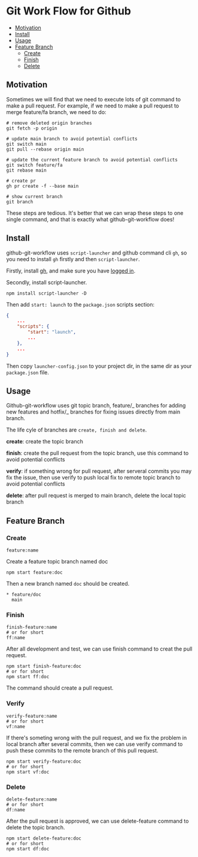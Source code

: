 # Git Work Flow for Github

- [Motivation](#motivation)
- [Install](#install)
- [Usage](#usage)
- [Feature Branch](#feature-branch)
  - [Create](#create)
  - [Finish](#finish)
  - [Delete](#delete)

## Motivation

Sometimes we will find that we need to execute lots of git command to make a pull request. For example, if we need to make a pull request to merge feature/fa branch, we need to do:

```shell
# remove deleted origin branches
git fetch -p origin

# update main branch to avoid potential conflicts
git switch main
git pull --rebase origin main

# update the current feature branch to avoid potential conflicts
git switch feature/fa
git rebase main

# create pr
gh pr create -f --base main

# show current branch
git branch
```

These steps are tedious. It's better that we can wrap these steps to one single command, and that is exactly what github-git-workflow does!

## Install

github-git-workflow uses `script-launcher` and github command cli `gh`, so you need to install `gh` firstly and then `script-launcher`.

Firstly, install [gh](https://github.com/cli/cli), and make sure you have [logged in](https://cli.github.com/manual/).

Secondly, install script-launcher.

```shell
npm install script-launcher -D
```

Then add `start: launch` to the `package.json` scripts section:

```json
{
    ...
    "scripts": {
        "start": "launch",
        ...
    },
    ...
}
```

Then copy `launcher-config.json` to your project dir, in the same dir as your `package.json` file.

## Usage

Github-git-workflow uses git topic branch, feature/_ branches for adding new features and hotfix/_ branches for fixing issues directly from main branch.

The life cyle of branches are `create, finish and delete`.

**create**: create the topic branch

**finish**: create the pull request from the topic branch, use this command to avoid potential conflicts

**verify**: if something wrong for pull request, after serveral commits you may fix the issue, then use verify to push local fix to remote topic branch to avoid potential conflicts

**delete**: after pull request is merged to main branch, delete the local topic branch

## Feature Branch

### Create

```shell
feature:name
```

Create a feature topic branch named doc

```shell
npm start feature:doc
```

Then a new branch named `doc` should be created.

```shell
* feature/doc
  main
```

### Finish

```shell
finish-feature:name
# or for short
ff:name
```

After all development and test, we can use finish command to creat the pull request.

```shell
npm start finish-feature:doc
# or for short
npm start ff:doc
```

The command should create a pull request.

### Verify

```shell
verify-feature:name
# or for short
vf:name
```

If there's someting wrong with the pull request, and we fix the problem in local branch after several commits, then we can use verify command to push these commits to the remote branch of this pull request.

```shell
npm start verify-feature:doc
# or for short
npm start vf:doc
```

### Delete

```shell
delete-feature:name
# or for short
df:name
```

After the pull request is approved, we can use delete-feature command to delete the topic branch.

```shell
npm start delete-feature:doc
# or for short
npm start df:doc
```
